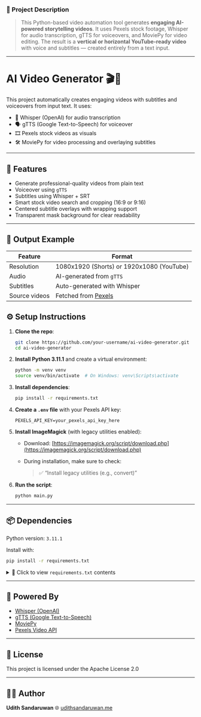 ### 🔹 Project Description

> This Python-based video automation tool generates **engaging AI-powered storytelling videos**. It uses Pexels stock footage, Whisper for audio transcription, gTTS for voiceovers, and MoviePy for video editing. The result is a **vertical or horizontal YouTube-ready video** with voice and subtitles — created entirely from a text input.

---

# AI Video Generator 🎬🤖

This project automatically creates engaging videos with subtitles and voiceovers from input text. It uses:
- 🧠 Whisper (OpenAI) for audio transcription
- 🗣️ gTTS (Google Text-to-Speech) for voiceover
- 🎞️ Pexels stock videos as visuals
- 🛠️ MoviePy for video processing and overlaying subtitles

---

## 📌 Features

- Generate professional-quality videos from plain text
- Voiceover using `gTTS`
- Subtitles using Whisper + SRT
- Smart stock video search and cropping (16:9 or 9:16)
- Centered subtitle overlays with wrapping support
- Transparent mask background for clear readability

---

## 📸 Output Example

| Feature              | Format   |
|----------------------|----------|
| Resolution           | 1080x1920 (Shorts) or 1920x1080 (YouTube) |
| Audio                | AI-generated from `gTTS` |
| Subtitles            | Auto-generated with Whisper |
| Source videos        | Fetched from [Pexels](https://www.pexels.com/) |



## ⚙️ Setup Instructions

1. **Clone the repo**:
   ```bash
   git clone https://github.com/your-username/ai-video-generator.git
   cd ai-video-generator
   ```
2. **Install Python 3.11.1** and create a virtual environment:

   ```bash
   python -m venv venv
   source venv/bin/activate  # On Windows: venv\Scripts\activate
   ```

3. **Install dependencies**:

   ```bash
   pip install -r requirements.txt
   ```

4. **Create a `.env` file** with your Pexels API key:

   ```env
   PEXELS_API_KEY=your_pexels_api_key_here
   ```

5. **Install ImageMagick** (with legacy utilities enabled):

   * Download: [https://imagemagick.org/script/download.php](https://imagemagick.org/script/download.php)
   * During installation, make sure to check:

     > ✅ “Install legacy utilities (e.g., convert)”

6. **Run the script**:

   ```bash
   python main.py
   ```

---

## 📦 Dependencies

Python version: `3.11.1`

Install with:

```bash
pip install -r requirements.txt
```

<details>
<summary>📜 Click to view <code>requirements.txt</code> contents</summary>

```
certifi==2025.6.15
charset-normalizer==3.4.2
click==8.1.8
colorama==0.4.6
decorator==4.4.2
filelock==3.18.0
fsspec==2025.5.1
gTTS==2.5.4
idna==3.10
imageio==2.37.0
imageio-ffmpeg==0.6.0
Jinja2==3.1.6
llvmlite==0.44.0
MarkupSafe==3.0.2
more-itertools==10.7.0
moviepy==1.0.3
mpmath==1.3.0
networkx==3.5
numba==0.61.2
numpy==2.2.6
openai-whisper @ git+https://github.com/openai/whisper.git@c0d2f624c09dc18e709e37c2ad90c039a4eb72a2
pillow==11.2.1
proglog==0.1.12
python-dotenv==1.1.1
regex==2024.11.6
requests==2.32.4
setuptools==80.9.0
srt==3.5.3
sympy==1.14.0
termcolor==3.1.0
tiktoken==0.9.0
torch==2.7.1
tqdm==4.67.1
typing_extensions==4.14.0
urllib3==2.5.0
wheel==0.45.1
```

</details>

---

## 🧠 Powered By

* [Whisper (OpenAI)](https://github.com/openai/whisper)
* [gTTS (Google Text-to-Speech)](https://pypi.org/project/gTTS/)
* [MoviePy](https://zulko.github.io/moviepy/)
* [Pexels Video API](https://www.pexels.com/api/)

---

## 📄 License

This project is licensed under the Apache License 2.0

---

## 🙋‍♂️ Author

**Udith Sandaruwan**
🌐 [udithsandaruwan.me](https://udithsandaruwan.me)


